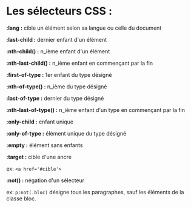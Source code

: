 # Les sélecteurs CSS :


**:lang :**
cible un élément selon sa langue ou celle du document 

**:last-child :**
dernier enfant d'un élément 

**:nth-child() :**
n_ième enfant d'un élément  

**:nth-last-child() :** 
n_ième enfant en commençant par la fin 

**:first-of-type :** 
1er enfant du type désigné 
 
**:nth-of-type() :** 
n_ième du type désigné 

**:last-of-type :** 
dernier du type désigné 

**:nth-last-of-type() :** 
n_ième enfant d'un type en commençant par la fin 

**:only-child :**
enfant unique 

**:only-of-type :**
élément unique du type désigné 

**:empty :**
élément sans enfants 

**:target :**
cible d'une ancre 

ex: ```<a href='#cible'>```

**:not() :**
négation d'un sélecteur 

ex: ```p:not(.bloc)``` désigne tous les paragraphes, sauf les éléments de la classe bloc. 


 
 




